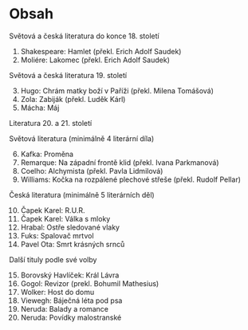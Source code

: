 # Obsah

Světová a česká literatura do konce 18. století

1. Shakespeare: Hamlet (překl. Erich Adolf Saudek)
2. Moliére: Lakomec (překl. Erich Adolf Saudek)

Světová a česká literatura 19. století

3. Hugo: Chrám matky boží v Paříži (překl. Milena Tomášová)
4. Zola: Zabiják (překl. Luděk Kárl)
5. Mácha: Máj

Literatura 20. a 21. století

Světová literatura (minimálně 4 literární díla)

6. Kafka: Proměna
7. Remarque: Na západní frontě klid (překl. Ivana Parkmanová)
8. Coelho: Alchymista (překl. Pavla Lidmilová)
9. Williams: Kočka na rozpálené plechové střeše (překl. Rudolf Pellar)

Česká literatura (minimálně 5 literárních děl)

10. Čapek Karel: R.U.R.
11. Čapek Karel: Válka s mloky
12. Hrabal: Ostře sledované vlaky
13. Fuks: Spalovač mrtvol
14. Pavel Ota: Smrt krásných srnců

Další tituly podle své volby

15. Borovský Havlíček: Král Lávra
16. Gogol: Revizor (prekl. Bohumil Mathesius)
17. Wolker: Host do domu
18. Viewegh: Báječná léta pod psa
19. Neruda: Balady a romance
20. Neruda: Povídky malostranské
